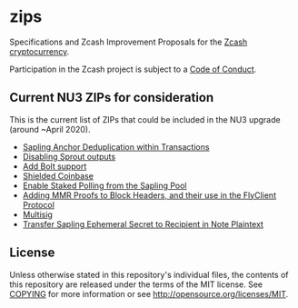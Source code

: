 zips
====

Specifications and Zcash Improvement Proposals for the
[Zcash cryptocurrency](https://z.cash/).

Participation in the Zcash project is subject to a
[Code of Conduct](https://github.com/zcash/zcash/blob/master/code_of_conduct.md).

Current NU3 ZIPs for consideration
----------------------------------

This is the current list of ZIPs that could be included in the NU3 upgrade (around ~April 2020).

- [Sapling Anchor Deduplication within Transactions](https://github.com/zcash/zips/blob/master/zip-0210.rst)
- [Disabling Sprout outputs](https://github.com/daira/zips/blob/disable-sprout-outputs/drafts/zip-daira-disable-sprout-outputs.rst)
- [Add Bolt support](https://github.com/boltlabs-inc/zips/blob/master/zip-bolt-support.rst)
- [Shielded Coinbase](https://github.com/str4d/zips/blob/zip-str4d-shielded-coinbase/zip-0213.rst)
- [Enable Staked Polling from the Sapling Pool](https://github.com/acityinohio/zips/blob/sapling-polling/zip-draft.rst)
- [Adding MMR Proofs to Block Headers, and their use in the FlyClient Protocol](https://github.com/therealyingtong/zips/blob/master/zip-0311.rst)
- [Multisig](https://github.com/omershlo/zips/blob/multisig/zip-multisig.rst)
- [Transfer Sapling Ephemeral Secret to Recipient in Note Plaintext](https://github.com/ebfull/zips/blob/unlinkable-addrs/zip-seanbowe-esktransfer.rst)

License
-------

Unless otherwise stated in this repository's individual files, the contents of this repository are released under the terms of the MIT license.
See [COPYING](COPYING) for more information or see http://opensource.org/licenses/MIT.
